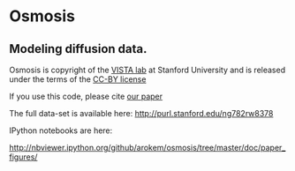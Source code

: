 # Osmosis
## Modeling diffusion data. 

Osmosis is copyright of the [VISTA lab](http://white.stanford.edu/) at Stanford
University and is released under the terms of the [CC-BY license](http://creativecommons.org/licenses/by-sa/3.0/)

If you use this code, please cite [our paper](http://journals.plos.org/plosone/article?id=10.1371/journal.pone.0123272)

The full data-set is available here: http://purl.stanford.edu/ng782rw8378

IPython notebooks are here:

http://nbviewer.ipython.org/github/arokem/osmosis/tree/master/doc/paper_figures/
